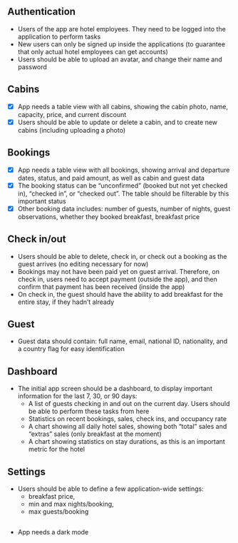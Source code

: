 ## Authentication

- Users of the app are hotel employees. They need to be logged into the application to perform tasks
- New users can only be signed up inside the applications (to guarantee that only actual hotel employees can get accounts)
- Users should be able to upload an avatar, and change their name and password

## Cabins

- [x] App needs a table view with all cabins, showing the cabin photo, name, capacity, price, and current discount
- [x] Users should be able to update or delete a cabin, and to create new cabins (including uploading a photo)

## Bookings

- [x] App needs a table view with all bookings, showing arrival and departure dates, status, and paid amount, as well as cabin and guest data
- [x] The booking status can be “unconfirmed” (booked but not yet checked in), “checked in”, or “checked out”. The table should be filterable by this important status
- [x] Other booking data includes: number of guests, number of nights, guest observations, whether they booked breakfast, breakfast price

## Check in/out

- Users should be able to delete, check in, or check out a booking as the guest arrives (no editing necessary for now)
- Bookings may not have been paid yet on guest arrival. Therefore, on check in, users need to accept payment (outside the app), and
    then confirm that payment has been received (inside the app)
- On check in, the guest should have the ability to add breakfast for the entire stay, if they hadn’t already

## Guest

- Guest data should contain: full name, email, national ID, nationality, and a country flag for easy identification

## Dashboard

- The initial app screen should be a dashboard, to display important information for the last 7, 30, or 90 days:
    - A list of guests checking in and out on the current day. Users should be able to perform these tasks from here
    - Statistics on recent bookings, sales, check ins, and occupancy rate
    - A chart showing all daily hotel sales, showing both “total” sales and “extras” sales (only breakfast at the moment)
    - A chart showing statistics on stay durations, as this is an important metric for the hotel

## Settings

- Users should be able to define a few application-wide settings: 
	- breakfast price, 
	- min and max nights/booking,
	- max guests/booking

##

- App needs a dark mode

